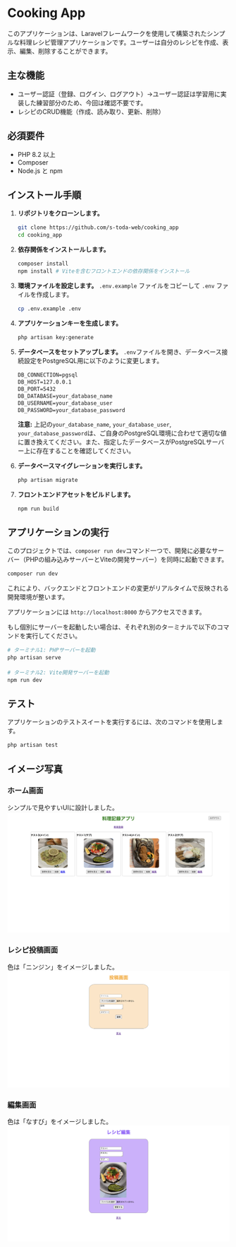 # Cooking App

このアプリケーションは、Laravelフレームワークを使用して構築されたシンプルな料理レシピ管理アプリケーションです。ユーザーは自分のレシピを作成、表示、編集、削除することができます。

## 主な機能

- ユーザー認証（登録、ログイン、ログアウト）→ユーザー認証は学習用に実装した練習部分のため、今回は確認不要です。
- レシピのCRUD機能（作成、読み取り、更新、削除）

## 必須要件

- PHP 8.2 以上
- Composer
- Node.js と npm

## インストール手順

1.  **リポジトリをクローンします。**
    ```bash
    git clone https://github.com/s-toda-web/cooking_app
    cd cooking_app
    ```

2.  **依存関係をインストールします。**
    ```bash
    composer install
    npm install # Viteを含むフロントエンドの依存関係をインストール
    ```

3.  **環境ファイルを設定します。**
    `.env.example` ファイルをコピーして `.env` ファイルを作成します。
    ```bash
    cp .env.example .env
    ```

4.  **アプリケーションキーを生成します。**
    ```bash
    php artisan key:generate
    ```

5.  **データベースをセットアップします。**
    `.env`ファイルを開き、データベース接続設定をPostgreSQL用に以下のように変更します。

    ```dotenv
    DB_CONNECTION=pgsql
    DB_HOST=127.0.0.1
    DB_PORT=5432
    DB_DATABASE=your_database_name
    DB_USERNAME=your_database_user
    DB_PASSWORD=your_database_password
    ```

    **注意:** 上記の`your_database_name`, `your_database_user`, `your_database_password`は、ご自身のPostgreSQL環境に合わせて適切な値に置き換えてください。また、指定したデータベースがPostgreSQLサーバー上に存在することを確認してください。

6.  **データベースマイグレーションを実行します。**
    ```bash
    php artisan migrate
    ```

7.  **フロントエンドアセットをビルドします。**
    ```bash
    npm run build
    ```

## アプリケーションの実行

このプロジェクトでは、`composer run dev`コマンド一つで、開発に必要なサーバー（PHPの組み込みサーバーとViteの開発サーバー）を同時に起動できます。

```bash
composer run dev
```

これにより、バックエンドとフロントエンドの変更がリアルタイムで反映される開発環境が整います。

アプリケーションには `http://localhost:8000` からアクセスできます。

もし個別にサーバーを起動したい場合は、それぞれ別のターミナルで以下のコマンドを実行してください。

```bash
# ターミナル1: PHPサーバーを起動
php artisan serve

# ターミナル2: Vite開発サーバーを起動
npm run dev
```

## テスト

アプリケーションのテストスイートを実行するには、次のコマンドを使用します。

```bash
php artisan test
```

## イメージ写真

### ホーム画面
シンプルで見やすいUIに設計しました。
![ホーム画面の写真](./スクリーンショット%202025-10-30%2014.11.55.png)

### レシピ投稿画面
色は「ニンジン」をイメージしました。
![レシピ投稿画面の写真](./スクリーンショット%202025-10-30%2014.12.16.png)

### 編集画面
色は「なすび」をイメージしました。
![編集画面の写真](./スクリーンショット%202025-10-30%2014.12.38.png)